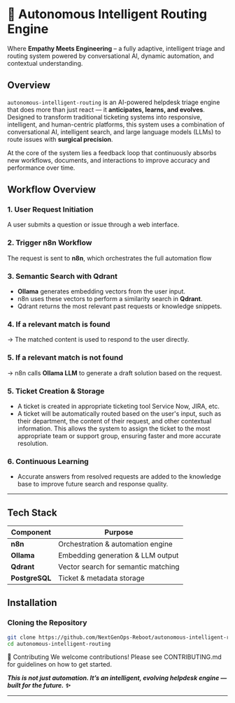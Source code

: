 # 🚀 Autonomous Intelligent Routing Engine

Where **Empathy Meets Engineering** – a fully adaptive, intelligent triage and routing system powered by conversational AI, dynamic automation, and contextual understanding.

## Overview

`autonomous-intelligent-routing` is an AI-powered helpdesk triage engine that does more than just react — it **anticipates, learns, and evolves**. Designed to transform traditional ticketing systems into responsive, intelligent, and human-centric platforms, this system uses a combination of conversational AI, intelligent search, and large language models (LLMs) to route issues with **surgical precision**.

At the core of the system lies a feedback loop that continuously absorbs new workflows, documents, and interactions to improve accuracy and performance over time.

## Workflow Overview
### 1. User Request Initiation
A user submits a question or issue through a web interface.
### 2. Trigger n8n Workflow
The request is sent to **n8n**, which orchestrates the full automation flow
### 3. Semantic Search with Qdrant
- **Ollama** generates embedding vectors from the user input.
- n8n uses these vectors to perform a similarity search in **Qdrant**.
- Qdrant returns the most relevant past requests or knowledge snippets.
### 4. If a relevant match is found
  → The matched content is used to respond to the user directly.
### 5. If a relevant match is not found
  → n8n calls **Ollama LLM** to generate a draft solution based on the request.
### 5. Ticket Creation & Storage
- A ticket is created in appropriate ticketing tool Service Now, JIRA, etc. 
- A ticket will be automatically routed based on the user's input, such as their department, the content of their request, and other contextual information. This allows the system to assign the ticket to the most appropriate team or support group, ensuring faster and more accurate resolution.
### 6. Continuous Learning
- Accurate answers from resolved requests are added to the knowledge base to improve future search and response quality.

---

## Tech Stack

| Component     | Purpose                             |
|---------------|-------------------------------------|
| **n8n**        | Orchestration & automation engine   |
| **Ollama**     | Embedding generation & LLM output   |
| **Qdrant**     | Vector search for semantic matching |
| **PostgreSQL** | Ticket & metadata storage           |


## Installation
### Cloning the Repository

```bash
git clone https://github.com/NextGenOps-Reboot/autonomous-intelligent-routing.git
cd autonomous-intelligent-routing

```
🤝 Contributing
We welcome contributions! Please see CONTRIBUTING.md for guidelines on how to get started.

**_This is not just automation. It’s an intelligent, evolving helpdesk engine — built for the future. ✨_**

---

